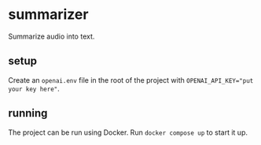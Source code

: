 # summarizer
Summarize audio into text.

## setup

Create an `openai.env` file in the root of the project with `OPENAI_API_KEY="put your key here"`.

## running

The project can be run using Docker. Run `docker compose up` to start it up.
